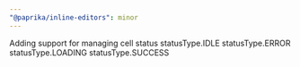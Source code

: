 ```yaml
---
"@paprika/inline-editors": minor
---
```


Adding support for managing cell status statusType.IDLE statusType.ERROR statusType.LOADING statusType.SUCCESS
